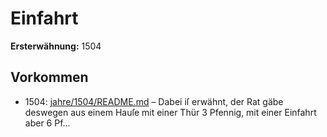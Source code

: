 # Einfahrt

**Ersterwähnung:** 1504

## Vorkommen
- 1504: [jahre/1504/README.md](../jahre/1504/README.md) – Dabei iſ erwähnt, der Rat gäbe deswegen aus einem
Hauſe mit einer Thür 3 Pfennig, mit einer Einfahrt
aber 6 Pf...
